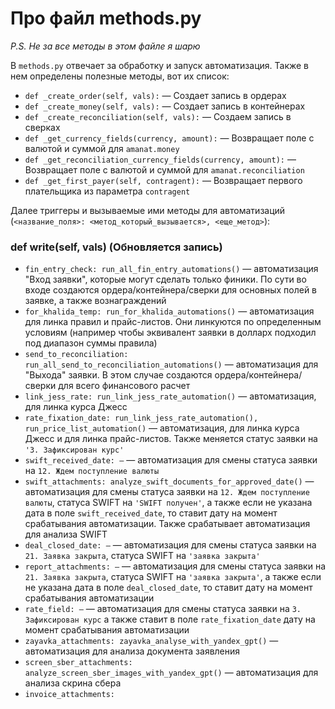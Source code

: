 # Про файл methods.py
*P.S. Не за все методы в этом файле я шарю*

В `methods.py` отвечает за обработку и запуск автоматизация. Также в нем определены полезные методы, вот их список:
- `def _create_order(self, vals):` — Создает запись в ордерах
- `def _create_money(self, vals):` — Создает запись в контейнерах
- `def _create_reconciliation(self, vals):` — Создаем запись в сверках
- `def _get_currency_fields(currency, amount):` — Возвращает поле с валютой и суммой для `amanat.money`
- `def _get_reconciliation_currency_fields(currency, amount):` — Возвращает поле с валютой и суммой для `amanat.reconciliation`
- `def _get_first_payer(self, contragent):` — Возвращает первого плательщика из параметра `contragent`

Далее триггеры и вызываемые ими методы для автоматизаций (`<название_поля>: <метод_который_вызывается>, <еще_метод>`):

### def write(self, vals) (Обновляется запись)
- `fin_entry_check: run_all_fin_entry_automations()` — автоматизация "Вход заявки", которые могут сделать только финики. По сути во входе создаются ордера/контейнера/сверки для основных полей в заявке, а также вознаграждений
- `for_khalida_temp: run_for_khalida_automations()` — автоматизация для линка правил и прайс-листов. Они линкуются по определенным условиям (например чтобы эквивалент заявки в долларх подходил под диапазон суммы правила)
- `send_to_reconciliation: run_all_send_to_reconciliation_automations()` — автоматизация для "Выхода" заявки. В этом случае создаются ордера/контейнера/сверки для всего финансового расчет
- `link_jess_rate: run_link_jess_rate_automation()` — автоматизация, для линка курса Джесс
- `rate_fixation_date: run_link_jess_rate_automation(), run_price_list_automation()` — автоматизация, для линка курса Джесс и для линка прайс-листов. Также меняется статус заявки на `'3. Зафиксирован курс'`
- `swift_received_date: —` — автоматизация для смены статуса заявки на `12. Ждем поступление валюты`
- `swift_attachments: analyze_swift_documents_for_approved_date()` — автоматизация для смены статуса заявки на `12. Ждем поступление валюты`, статуса SWIFT на `'SWIFT получен'`, а также если не указана дата в поле `swift_received_date`, то ставит дату на момент срабатывания автоматизации. Также срабатывает автоматизация для анализа SWIFT
- `deal_closed_date: —` — автоматизация для смены статуса заявки на `21. Заявка закрыта`, статуса SWIFT на `'заявка закрыта'`
- `report_attachments: —` — автоматизация для смены статуса заявки на `21. Заявка закрыта`, статуса SWIFT на `'заявка закрыта'`, а также если не указана дата в поле `deal_closed_date`, то ставит дату на момент срабатывания автоматизации
- `rate_field: —` — автоматизация для смены статуса заявки на `3. Зафиксирован курс` а также ставит в поле `rate_fixation_date` дату на момент срабатывания автоматизации
- `zayavka_attachments: zayavka_analyse_with_yandex_gpt()` — автоматизация для анализа документа заявления
- `screen_sber_attachments: analyze_screen_sber_images_with_yandex_gpt()` — автоматизация для анализа скрина сбера
- `invoice_attachments: `
